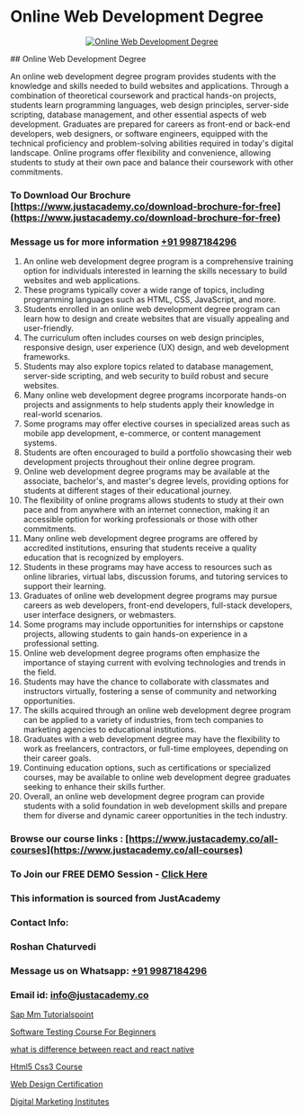 # Online Web Development Degree

<p align="center">
  <a href="https://justacademy.co/program-detail/full-stack-web-development">
    <img src="https://justacademy.co/storage2/program_images/1704700371.webp" alt="Online Web Development Degree">
  </a>
</p>
## Online Web Development Degree

An online web development degree program provides students with the knowledge and skills needed to build websites and applications. Through a combination of theoretical coursework and practical hands-on projects, students learn programming languages, web design principles, server-side scripting, database management, and other essential aspects of web development. Graduates are prepared for careers as front-end or back-end developers, web designers, or software engineers, equipped with the technical proficiency and problem-solving abilities required in today's digital landscape. Online programs offer flexibility and convenience, allowing students to study at their own pace and balance their coursework with other commitments.
### To Download Our Brochure [https://www.justacademy.co/download-brochure-for-free](https://www.justacademy.co/download-brochure-for-free)
### Message us for more information [+91 9987184296](https://api.whatsapp.com/send?phone=919987184296)
1) An online web development degree program is a comprehensive training option for individuals interested in learning the skills necessary to build websites and web applications.
2) These programs typically cover a wide range of topics, including programming languages such as HTML, CSS, JavaScript, and more.
3) Students enrolled in an online web development degree program can learn how to design and create websites that are visually appealing and user-friendly.
4) The curriculum often includes courses on web design principles, responsive design, user experience (UX) design, and web development frameworks.
5) Students may also explore topics related to database management, server-side scripting, and web security to build robust and secure websites.
6) Many online web development degree programs incorporate hands-on projects and assignments to help students apply their knowledge in real-world scenarios.
7) Some programs may offer elective courses in specialized areas such as mobile app development, e-commerce, or content management systems.
8) Students are often encouraged to build a portfolio showcasing their web development projects throughout their online degree program.
9) Online web development degree programs may be available at the associate, bachelor's, and master's degree levels, providing options for students at different stages of their educational journey.
10) The flexibility of online programs allows students to study at their own pace and from anywhere with an internet connection, making it an accessible option for working professionals or those with other commitments.
11) Many online web development degree programs are offered by accredited institutions, ensuring that students receive a quality education that is recognized by employers.
12) Students in these programs may have access to resources such as online libraries, virtual labs, discussion forums, and tutoring services to support their learning.
13) Graduates of online web development degree programs may pursue careers as web developers, front-end developers, full-stack developers, user interface designers, or webmasters.
14) Some programs may include opportunities for internships or capstone projects, allowing students to gain hands-on experience in a professional setting.
15) Online web development degree programs often emphasize the importance of staying current with evolving technologies and trends in the field.
16) Students may have the chance to collaborate with classmates and instructors virtually, fostering a sense of community and networking opportunities.
17) The skills acquired through an online web development degree program can be applied to a variety of industries, from tech companies to marketing agencies to educational institutions.
18) Graduates with a web development degree may have the flexibility to work as freelancers, contractors, or full-time employees, depending on their career goals.
19) Continuing education options, such as certifications or specialized courses, may be available to online web development degree graduates seeking to enhance their skills further.
20) Overall, an online web development degree program can provide students with a solid foundation in web development skills and prepare them for diverse and dynamic career opportunities in the tech industry.

### Browse our course links : [https://www.justacademy.co/all-courses](https://www.justacademy.co/all-courses) 
### To Join our FREE DEMO Session - [Click Here](https://www.justacademy.co/register-for-course-demo)


### This information is sourced from JustAcademy
### Contact Info:
### Roshan Chaturvedi
### Message us on Whatsapp: [+91 9987184296](https://api.whatsapp.com/send?phone=919987184296)
### Email id: [info@justacademy.co](mailto:info@justacademy.co)
                
[Sap Mm Tutorialspoint](https://www.linkedin.com/pulse/sap-mm-tutorialspoint-justacademyderby-7rvse?trackingId=AZVN1CuKO5eJycsBEIrPZw%3D%3D&lipi=urn%3Ali%3Apage%3Ad_flagship3_company_admin%3BkRT1kc0YQHOTvx7WftmAwA%3D%3D)

[Software Testing Course For Beginners](https://www.linkedin.com/pulse/software-testing-course-beginners-justacademy-chicago-zzyef?trackingId=xdv36zSmclq4R45ncNH%2B8g%3D%3D&lipi=urn%3Ali%3Apage%3Ad_flagship3_company_admin%3BCp0x2GOYQ7yuHLQJq%2Fwubg%3D%3D)

[what is difference between react and react native](https://medium.com/@shivamja27/what-is-difference-between-react-and-react-native-ac0b0cce772a)

[Html5 Css3 Course](https://medium.com/@roneet705/html5-css3-course-edff18b22469)

[Web Design Certification](https://justacademyin.github.io/justacademy/web-design-certification)

[Digital Marketing Institutes](https://justacademyin.github.io/Articles/Digital-Marketing-Institutes)

